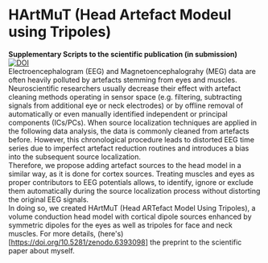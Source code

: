 # HArtMuT (Head Artefact Modeul using Tripoles)
**Supplementary Scripts to the scientific publication (in submission)**
<br>
[![DOI](https://zenodo.org/badge/DOI/10.5281/zenodo.6393098.svg)](https://doi.org/10.5281/zenodo.6393098)
<br>
Electroencephalogram (EEG) and Magnetoencephalograhy (MEG) data are often
heavily polluted by artefacts stemming from eyes and muscles.
Neuroscientific researchers usually decrease their effect with artefact
cleaning methods operating in sensor space (e.g. filtering, subtracting signals
from additional eye or neck electrodes) or by offline removal of automatically
or even manually identified independent or principal components (ICs/PCs).
When source localization techniques are applied in the following data analysis,
the data is commonly cleaned from artefacts before.
However, this chronological procedure leads to distorted EEG time series due to
imperfect artefact reduction routines and introduces a bias into the subsequent
source localization.<br>
Therefore, we propose adding artefact sources to the head model in a similar
way, as it is done for cortex sources. Treating muscles and eyes as proper
contributors to EEG potentials allows, to identify, ignore or exclude them
automatically during the source localization process without distorting the
original EEG signals.<br>
In doing so, we created HArtMuT (Head ARTefact Model
Using Tripoles), a volume conduction head model with cortical dipole
sources enhanced by symmetric dipoles for the eyes as well as tripoles for face
and neck muscles. For more details, (here's)[https://doi.org/10.5281/zenodo.6393098]
the preprint to the scientific paper about myself. 
